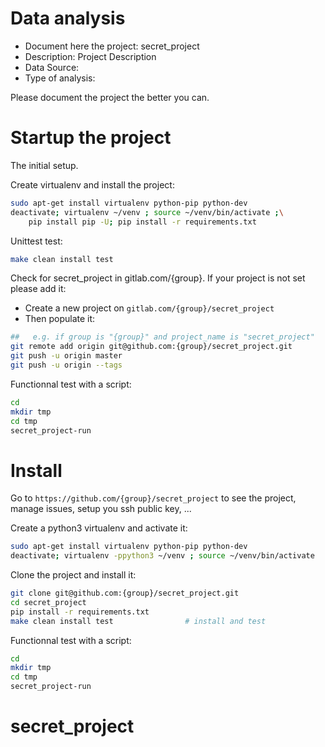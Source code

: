 # Data analysis
- Document here the project: secret_project
- Description: Project Description
- Data Source:
- Type of analysis:

Please document the project the better you can.

# Startup the project

The initial setup.

Create virtualenv and install the project:
```bash
sudo apt-get install virtualenv python-pip python-dev
deactivate; virtualenv ~/venv ; source ~/venv/bin/activate ;\
    pip install pip -U; pip install -r requirements.txt
```

Unittest test:
```bash
make clean install test
```

Check for secret_project in gitlab.com/{group}.
If your project is not set please add it:

- Create a new project on `gitlab.com/{group}/secret_project`
- Then populate it:

```bash
##   e.g. if group is "{group}" and project_name is "secret_project"
git remote add origin git@github.com:{group}/secret_project.git
git push -u origin master
git push -u origin --tags
```

Functionnal test with a script:

```bash
cd
mkdir tmp
cd tmp
secret_project-run
```

# Install

Go to `https://github.com/{group}/secret_project` to see the project, manage issues,
setup you ssh public key, ...

Create a python3 virtualenv and activate it:

```bash
sudo apt-get install virtualenv python-pip python-dev
deactivate; virtualenv -ppython3 ~/venv ; source ~/venv/bin/activate
```

Clone the project and install it:

```bash
git clone git@github.com:{group}/secret_project.git
cd secret_project
pip install -r requirements.txt
make clean install test                # install and test
```
Functionnal test with a script:

```bash
cd
mkdir tmp
cd tmp
secret_project-run
```
# secret_project
